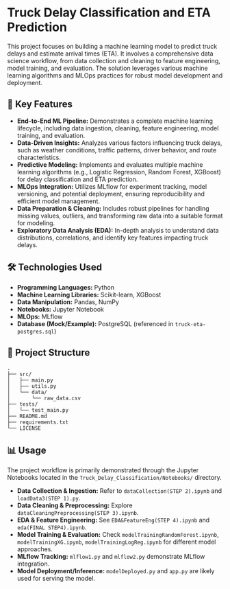 # Truck Delay Classification and ETA Prediction

This project focuses on building a machine learning model to predict truck delays and estimate arrival times (ETA). It involves a comprehensive data science workflow, from data collection and cleaning to feature engineering, model training, and evaluation. The solution leverages various machine learning algorithms and MLOps practices for robust model development and deployment.

## 🌟 Key Features

* **End-to-End ML Pipeline:** Demonstrates a complete machine learning lifecycle, including data ingestion, cleaning, feature engineering, model training, and evaluation.
* **Data-Driven Insights:** Analyzes various factors influencing truck delays, such as weather conditions, traffic patterns, driver behavior, and route characteristics.
* **Predictive Modeling:** Implements and evaluates multiple machine learning algorithms (e.g., Logistic Regression, Random Forest, XGBoost) for delay classification and ETA prediction.
* **MLOps Integration:** Utilizes MLflow for experiment tracking, model versioning, and potential deployment, ensuring reproducibility and efficient model management.
* **Data Preparation & Cleaning:** Includes robust pipelines for handling missing values, outliers, and transforming raw data into a suitable format for modeling.
* **Exploratory Data Analysis (EDA):** In-depth analysis to understand data distributions, correlations, and identify key features impacting truck delays.

## 🛠️ Technologies Used

* **Programming Languages:** Python
* **Machine Learning Libraries:** Scikit-learn, XGBoost
* **Data Manipulation:** Pandas, NumPy
* **Notebooks:** Jupyter Notebook
* **MLOps:** MLflow
* **Database (Mock/Example):** PostgreSQL (referenced in `truck-eta-postgres.sql`)

## 📁 Project Structure
    .
    ├── src/
    │   ├── main.py
    │   ├── utils.py
    │   └── data/
    │       └── raw_data.csv
    ├── tests/
    │   └── test_main.py
    ├── README.md
    ├── requirements.txt
    └── LICENSE

## 📊 Usage

The project workflow is primarily demonstrated through the Jupyter Notebooks located in the `Truck_Delay_Classification/Notebooks/` directory.

* **Data Collection & Ingestion:** Refer to `dataCollection(STEP 2).ipynb` and `loadData3(STEP 1).py`.
* **Data Cleaning & Preprocessing:** Explore `dataCleaningPreprocessing(STEP 3).ipynb`.
* **EDA & Feature Engineering:** See `EDA&FeatureEng(STEP 4).ipynb` and `eda(FINAL STEP4).ipynb`.
* **Model Training & Evaluation:** Check `modelTrainingRandomForest.ipynb`, `modelTrainingXG.ipynb`, `modelTrainingLogReg.ipynb` for different model approaches.
* **MLflow Tracking:** `mlflow1.py` and `mlflow2.py` demonstrate MLflow integration.
* **Model Deployment/Inference:** `modelDeployed.py` and `app.py` are likely used for serving the model.

